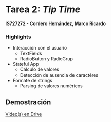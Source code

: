 # Tarea 2: _Tip Time_
**IS727272 - Cordero Hernández, Marco Ricardo**

### Highlights
* Interacción con el usuario
    * TextFields
    * RadioButton y RadioGrup
* Stateful App
    * Cálculo de valores
    * Detección de ausencia de caractéres
* Formate de strings
    * Parsing de valores numéricos

## Demostración
[Video(s) en Drive](https://drive.google.com/drive/folders/1TO7_cAmbww7EbII9_YF5WtU1meRdC-q7?usp=sharing)